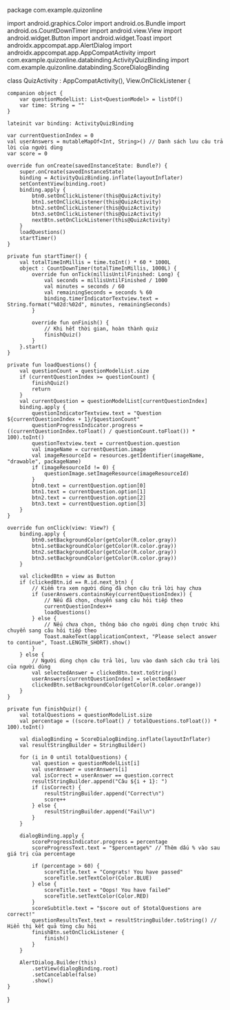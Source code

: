 package com.example.quizonline

import android.graphics.Color
import android.os.Bundle
import android.os.CountDownTimer
import android.view.View
import android.widget.Button
import android.widget.Toast
import androidx.appcompat.app.AlertDialog
import androidx.appcompat.app.AppCompatActivity
import com.example.quizonline.databinding.ActivityQuizBinding
import com.example.quizonline.databinding.ScoreDialogBinding

class QuizActivity : AppCompatActivity(), View.OnClickListener {

    companion object {
        var questionModelList: List<QuestionModel> = listOf()
        var time: String = ""
    }

    lateinit var binding: ActivityQuizBinding

    var currentQuestionIndex = 0
    val userAnswers = mutableMapOf<Int, String>() // Danh sách lưu câu trả lời của người dùng
    var score = 0

    override fun onCreate(savedInstanceState: Bundle?) {
        super.onCreate(savedInstanceState)
        binding = ActivityQuizBinding.inflate(layoutInflater)
        setContentView(binding.root)
        binding.apply {
            btn0.setOnClickListener(this@QuizActivity)
            btn1.setOnClickListener(this@QuizActivity)
            btn2.setOnClickListener(this@QuizActivity)
            btn3.setOnClickListener(this@QuizActivity)
            nextBtn.setOnClickListener(this@QuizActivity)
        }
        loadQuestions()
        startTimer()
    }

    private fun startTimer() {
        val totalTimeInMillis = time.toInt() * 60 * 1000L
        object : CountDownTimer(totalTimeInMillis, 1000L) {
            override fun onTick(millisUntilFinished: Long) {
                val seconds = millisUntilFinished / 1000
                val minutes = seconds / 60
                val remainingSeconds = seconds % 60
                binding.timerIndicatorTextview.text = String.format("%02d:%02d", minutes, remainingSeconds)
            }

            override fun onFinish() {
                // Khi hết thời gian, hoàn thành quiz
                finishQuiz()
            }
        }.start()
    }

    private fun loadQuestions() {
        val questionCount = questionModelList.size
        if (currentQuestionIndex >= questionCount) {
            finishQuiz()
            return
        }
        val currentQuestion = questionModelList[currentQuestionIndex]
        binding.apply {
            questionIndicatorTextview.text = "Question ${currentQuestionIndex + 1}/$questionCount"
            questionProgressIndicator.progress = ((currentQuestionIndex.toFloat() / questionCount.toFloat()) * 100).toInt()
            questionTextview.text = currentQuestion.question
            val imageName = currentQuestion.image
            val imageResourceId = resources.getIdentifier(imageName, "drawable", packageName)
            if (imageResourceId != 0) {
                questionImage.setImageResource(imageResourceId)
            }
            btn0.text = currentQuestion.option[0]
            btn1.text = currentQuestion.option[1]
            btn2.text = currentQuestion.option[2]
            btn3.text = currentQuestion.option[3]
        }
    }

    override fun onClick(view: View?) {
        binding.apply {
            btn0.setBackgroundColor(getColor(R.color.gray))
            btn1.setBackgroundColor(getColor(R.color.gray))
            btn2.setBackgroundColor(getColor(R.color.gray))
            btn3.setBackgroundColor(getColor(R.color.gray))
        }

        val clickedBtn = view as Button
        if (clickedBtn.id == R.id.next_btn) {
            // Kiểm tra xem người dùng đã chọn câu trả lời hay chưa
            if (userAnswers.containsKey(currentQuestionIndex)) {
                // Nếu đã chọn, chuyển sang câu hỏi tiếp theo
                currentQuestionIndex++
                loadQuestions()
            } else {
                // Nếu chưa chọn, thông báo cho người dùng chọn trước khi chuyển sang câu hỏi tiếp theo
                Toast.makeText(applicationContext, "Please select answer to continue", Toast.LENGTH_SHORT).show()
            }
        } else {
            // Người dùng chọn câu trả lời, lưu vào danh sách câu trả lời của người dùng
            val selectedAnswer = clickedBtn.text.toString()
            userAnswers[currentQuestionIndex] = selectedAnswer
            clickedBtn.setBackgroundColor(getColor(R.color.orange))
        }
    }

    private fun finishQuiz() {
        val totalQuestions = questionModelList.size
        val percentage = ((score.toFloat() / totalQuestions.toFloat()) * 100).toInt()

        val dialogBinding = ScoreDialogBinding.inflate(layoutInflater)
        val resultStringBuilder = StringBuilder()

        for (i in 0 until totalQuestions) {
            val question = questionModelList[i]
            val userAnswer = userAnswers[i]
            val isCorrect = userAnswer == question.correct
            resultStringBuilder.append("Câu ${i + 1}: ")
            if (isCorrect) {
                resultStringBuilder.append("Correct\n")
                score++
            } else {
                resultStringBuilder.append("Fail\n")
            }
        }

        dialogBinding.apply {
            scoreProgressIndicator.progress = percentage
            scoreProgressText.text = "$percentage%" // Thêm dấu % vào sau giá trị của percentage

            if (percentage > 60) {
                scoreTitle.text = "Congrats! You have passed"
                scoreTitle.setTextColor(Color.BLUE)
            } else {
                scoreTitle.text = "Oops! You have failed"
                scoreTitle.setTextColor(Color.RED)
            }
            scoreSubtitle.text = "$score out of $totalQuestions are correct!"
            questionResultsText.text = resultStringBuilder.toString() // Hiển thị kết quả từng câu hỏi
            finishBtn.setOnClickListener {
                finish()
            }
        }

        AlertDialog.Builder(this)
            .setView(dialogBinding.root)
            .setCancelable(false)
            .show()
    }
}

